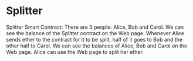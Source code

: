 # Splitter
Splitter Smart Contract: 
There are 3 people: Alice, Bob and Carol.
We can see the balance of the Splitter contract on the Web page.
Whenever Alice sends ether to the contract for it to be split, half of it goes to Bob and the other half to Carol.
We can see the balances of Alice, Bob and Carol on the Web page.
Alice can use the Web page to split her ether.
